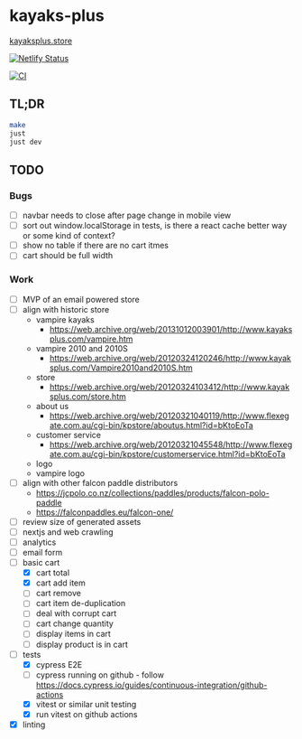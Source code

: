 # kayaks-plus

[kayaksplus.store](https://kayaksplus.store)

[![Netlify Status
](https://api.netlify.com/api/v1/badges/c3b284fd-2198-4f4c-85a0-42b112574d16/deploy-status)
](https://app.netlify.com/sites/kayaksplus/deploys)

[![CI
](https://github.com/saramic/kayaks-plus/actions/workflows/ci.yml/badge.svg)
](https://github.com/saramic/kayaks-plus/actions/workflows/ci.yml)

## TL;DR

```sh
make
just
just dev
```

## TODO

### Bugs

- [ ] navbar needs to close after page change in mobile view
- [ ] sort out window.localStorage in tests, is there a react cache better way
      or some kind of context?
- [ ] show no table if there are no cart itmes
- [ ] cart should be full width

### Work

- [ ] MVP of an email powered store
- [ ] align with historic store
  - vampire kayaks
    - https://web.archive.org/web/20131012003901/http://www.kayaksplus.com/vampire.htm
  - vampire 2010 and 2010S
    - https://web.archive.org/web/20120324120246/http://www.kayaksplus.com/Vampire2010and2010S.htm
  - store
    - https://web.archive.org/web/20120324103412/http://www.kayaksplus.com/store.htm
  - about us
    - https://web.archive.org/web/20120321040119/http://www.flexegate.com.au/cgi-bin/kpstore/aboutus.html?id=bKtoEoTa
  - customer service
    - https://web.archive.org/web/20120321045548/http://www.flexegate.com.au/cgi-bin/kpstore/customerservice.html?id=bKtoEoTa
  - logo
  - vampire logo
- [ ] align with other falcon paddle distributors
  - https://jcpolo.co.nz/collections/paddles/products/falcon-polo-paddle
  - https://falconpaddles.eu/falcon-one/
- [ ] review size of generated assets
- [ ] nextjs and web crawling
- [ ] analytics
- [ ] email form
- [ ] basic cart
  - [x] cart total
  - [x] cart add item
  - [ ] cart remove
  - [ ] cart item de-duplication
  - [ ] deal with corrupt cart
  - [ ] cart change quantity
  - [ ] display items in cart
  - [ ] display product is in cart
- [ ] tests
  - [x] cypress E2E
  - [ ] cypress running on github - follow
        https://docs.cypress.io/guides/continuous-integration/github-actions
  - [x] vitest or similar unit testing
  - [x] run vitest on github actions
- [x] linting
